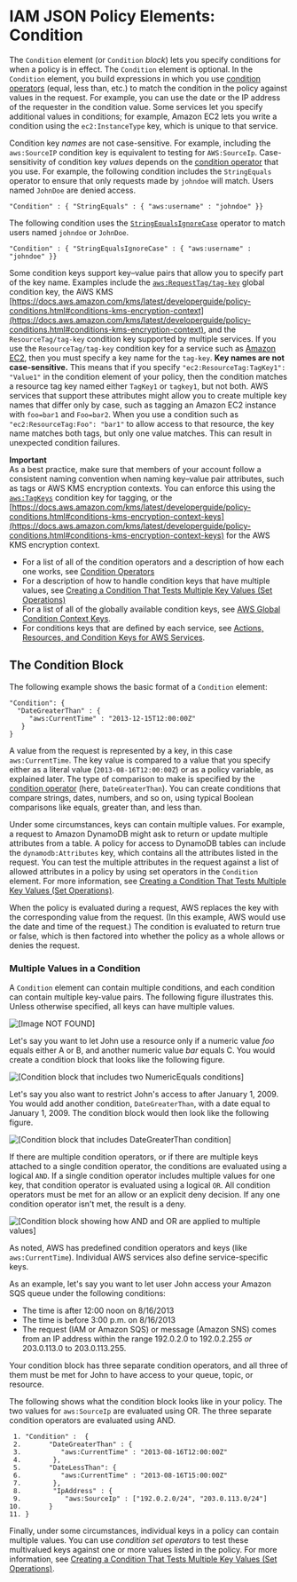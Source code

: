 # IAM JSON Policy Elements: Condition<a name="reference_policies_elements_condition"></a>

The `Condition` element \(or `Condition` *block*\) lets you specify conditions for when a policy is in effect\. The `Condition` element is optional\. In the `Condition` element, you build expressions in which you use [condition operators](reference_policies_elements_condition_operators.md) \(equal, less than, etc\.\) to match the condition in the policy against values in the request\. For example, you can use the date or the IP address of the requester in the condition value\. Some services let you specify additional values in conditions; for example, Amazon EC2 lets you write a condition using the `ec2:InstanceType` key, which is unique to that service\.

Condition key *names* are not case\-sensitive\. For example, including the `aws:SourceIP` condition key is equivalent to testing for `AWS:SourceIp`\. Case\-sensitivity of condition key *values* depends on the [condition operator](reference_policies_elements_condition_operators.md) that you use\. For example, the following condition includes the `StringEquals` operator to ensure that only requests made by `johndoe` will match\. Users named `JohnDoe` are denied access\.

```
"Condition" : { "StringEquals" : { "aws:username" : "johndoe" }}
```

The following condition uses the [`StringEqualsIgnoreCase`](reference_policies_elements_condition_operators.md#Conditions_String) operator to match users named `johndoe` or `JohnDoe`\.

```
"Condition" : { "StringEqualsIgnoreCase" : { "aws:username" : "johndoe" }}
```

Some condition keys support key–value pairs that allow you to specify part of the key name\. Examples include the [`aws:RequestTag/tag-key`](reference_policies_condition-keys.md) global condition key, the AWS KMS [https://docs.aws.amazon.com/kms/latest/developerguide/policy-conditions.html#conditions-kms-encryption-context](https://docs.aws.amazon.com/kms/latest/developerguide/policy-conditions.html#conditions-kms-encryption-context), and the `ResourceTag/tag-key` condition key supported by multiple services\. If you use the `ResourceTag/tag-key` condition key for a service such as [Amazon EC2](https://docs.aws.amazon.com/AWSEC2/latest/UserGuide/iam-policy-structure.html#amazon-ec2-keys), then you must specify a key name for the `tag-key`\. **Key names are not case\-sensitive\.** This means that if you specify `"ec2:ResourceTag:TagKey1": "Value1"` in the condition element of your policy, then the condition matches a resource tag key named either `TagKey1` or `tagkey1`, but not both\. AWS services that support these attributes might allow you to create multiple key names that differ only by case, such as tagging an Amazon EC2 instance with `foo=bar1` and `Foo=bar2`\. When you use a condition such as `"ec2:ResourceTag:Foo": "bar1"` to allow access to that resource, the key name matches both tags, but only one value matches\. This can result in unexpected condition failures\.

**Important**  
As a best practice, make sure that members of your account follow a consistent naming convention when naming key–value pair attributes, such as tags or AWS KMS encryption contexts\. You can enforce this using the [`aws:TagKeys`](reference_policies_condition-keys.md#condition-keys-tagkeys) condition key for tagging, or the [https://docs.aws.amazon.com/kms/latest/developerguide/policy-conditions.html#conditions-kms-encryption-context-keys](https://docs.aws.amazon.com/kms/latest/developerguide/policy-conditions.html#conditions-kms-encryption-context-keys) for the AWS KMS encryption context\.
+ For a list of all of the condition operators and a description of how each one works, see [Condition Operators](reference_policies_elements_condition_operators.md)
+ For a description of how to handle condition keys that have multiple values, see [Creating a Condition That Tests Multiple Key Values \(Set Operations\)](reference_policies_multi-value-conditions.md)
+ For a list of all of the globally available condition keys, see [AWS Global Condition Context Keys](reference_policies_condition-keys.md)\.
+ For conditions keys that are defined by each service, see [Actions, Resources, and Condition Keys for AWS Services](reference_policies_actions-resources-contextkeys.md)\.

## The Condition Block<a name="AccessPolicyLanguage_ConditionBlock"></a>

The following example shows the basic format of a `Condition` element:

```
"Condition": {
  "DateGreaterThan" : {
     "aws:CurrentTime" : "2013-12-15T12:00:00Z"
   }
}
```

A value from the request is represented by a key, in this case `aws:CurrentTime`\. The key value is compared to a value that you specify either as a literal value \(`2013-08-16T12:00:00Z`\) or as a policy variable, as explained later\. The type of comparison to make is specified by the [condition operator](reference_policies_elements_condition_operators.md) \(here, `DateGreaterThan`\)\. You can create conditions that compare strings, dates, numbers, and so on, using typical Boolean comparisons like equals, greater than, and less than\. 

Under some circumstances, keys can contain multiple values\. For example, a request to Amazon DynamoDB might ask to return or update multiple attributes from a table\. A policy for access to DynamoDB tables can include the `dynamodb:Attributes` key, which contains all the attributes listed in the request\. You can test the multiple attributes in the request against a list of allowed attributes in a policy by using set operators in the `Condition` element\. For more information, see [Creating a Condition That Tests Multiple Key Values \(Set Operations\)](reference_policies_multi-value-conditions.md)\. 

When the policy is evaluated during a request, AWS replaces the key with the corresponding value from the request\. \(In this example, AWS would use the date and time of the request\.\) The condition is evaluated to return true or false, which is then factored into whether the policy as a whole allows or denies the request\. 

### Multiple Values in a Condition<a name="Condition-multiple-conditions"></a>

A `Condition` element can contain multiple conditions, and each condition can contain multiple key\-value pairs\. The following figure illustrates this\. Unless otherwise specified, all keys can have multiple values\.

![\[Image NOT FOUND\]](http://docs.aws.amazon.com/IAM/latest/UserGuide/images/AccessPolicyLanguage_Condition_Block.diagram.png)

Let's say you want to let John use a resource only if a numeric value *foo* equals either A or B, and another numeric value *bar* equals C\. You would create a condition block that looks like the following figure\.

![\[Condition block that includes two NumericEquals conditions\]](http://docs.aws.amazon.com/IAM/latest/UserGuide/images/AccessPolicyLanguage_Condition_Example1.diagram.png)

Let's say you also want to restrict John's access to after January 1, 2009\. You would add another condition, `DateGreaterThan`, with a date equal to January 1, 2009\. The condition block would then look like the following figure\.

![\[Condition block that includes DateGreaterThan condition\]](http://docs.aws.amazon.com/IAM/latest/UserGuide/images/AccessPolicyLanguage_Condition_Example2.diagram.png)

If there are multiple condition operators, or if there are multiple keys attached to a single condition operator, the conditions are evaluated using a logical `AND`\. If a single condition operator includes multiple values for one key, that condition operator is evaluated using a logical `OR`\. All condition operators must be met for an allow or an explicit deny decision\. If any one condition operator isn't met, the result is a deny\.

![\[Condition block showing how AND and OR are applied to multiple values\]](http://docs.aws.amazon.com/IAM/latest/UserGuide/images/AccessPolicyLanguage_Condition_Block_AND.diagram.png)

As noted, AWS has predefined condition operators and keys \(like `aws:CurrentTime`\)\. Individual AWS services also define service\-specific keys\.

As an example, let's say you want to let user John access your Amazon SQS queue under the following conditions:
+ The time is after 12:00 noon on 8/16/2013
+ The time is before 3:00 p\.m\. on 8/16/2013
+ The request \(IAM or Amazon SQS\) or message \(Amazon SNS\) comes from an IP address within the range 192\.0\.2\.0 to 192\.0\.2\.255 *or* 203\.0\.113\.0 to 203\.0\.113\.255\.

Your condition block has three separate condition operators, and all three of them must be met for John to have access to your queue, topic, or resource\.

The following shows what the condition block looks like in your policy\. The two values for `aws:SourceIp` are evaluated using OR\. The three separate condition operators are evaluated using AND\.

```
 1. "Condition" :  {
 2.       "DateGreaterThan" : {
 3.          "aws:CurrentTime" : "2013-08-16T12:00:00Z"
 4.        },
 5.       "DateLessThan": {
 6.          "aws:CurrentTime" : "2013-08-16T15:00:00Z"
 7.        },
 8.        "IpAddress" : {
 9.           "aws:SourceIp" : ["192.0.2.0/24", "203.0.113.0/24"]
10.       }
11. }
```

Finally, under some circumstances, individual keys in a policy can contain multiple values\. You can use *condition set operators* to test these multivalued keys against one or more values listed in the policy\. For more information, see [Creating a Condition That Tests Multiple Key Values \(Set Operations\)](reference_policies_multi-value-conditions.md)\. 